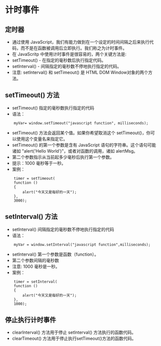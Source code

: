 # 计时事件
## 定时器
 - 通过使用 JavaScript，我们有能力做到在一个设定的时间间隔之后来执行代码，而不是在函数被调用后立即执行。我们称之为计时事件。
 - 在 JavaScritp 中使用计时事件是很容易的，两个关键方法是:
 - setTimeout() - 在指定的毫秒数后执行指定代码。
 - setInterval() - 间隔指定的毫秒数不停地执行指定的代码。
 - 注意: setInterval() 和 setTimeout() 是 HTML DOM Window对象的两个方法。


## setTimeout() 方法
 - setTimeout() 指定的毫秒数执行指定的代码
 - 语法：

```
    myVar= window.setTimeout("javascript function", milliseconds);
```

 - setTimeout() 方法会返回某个值。如果你希望取消这个 setTimeout()，你可以使用这个变量名来指定它。
 - setTimeout() 的第一个参数是含有 JavaScript 语句的字符串。这个语句可能诸如 "alert('Hello World')"，或者对函数的调用，诸如 alertMsg。
 - 第二个参数指示从当前起多少毫秒后执行第一个参数。
 - 提示：1000 毫秒等于一秒。
 - 案例：

```
    timer = setTimeout(
    function ()
    {
        alert("今天又是每好的一天");
    },
    3000);
```

## setInterval() 方法
 - setInterval() 间隔指定的毫秒数不停地执行指定的代码
 - 语法：

```
    myVar = window.setInterval("javascript function",milliseconds);
```
 - setInterval() 第一个参数是函数（function）。
 - 第二个参数间隔的毫秒数
 - 注意: 1000 毫秒是一秒。
 - 案例：
```
    timer = setInterval(
    function ()
    {
        alert("今天又是每好的一天");
    },
    1000);
```

## 停止执行计时事件
 - clearInterval() 方法用于停止 setInterval() 方法执行的函数代码。
 - clearTimeout() 方法用于停止执行setTimeout()方法的函数代码。